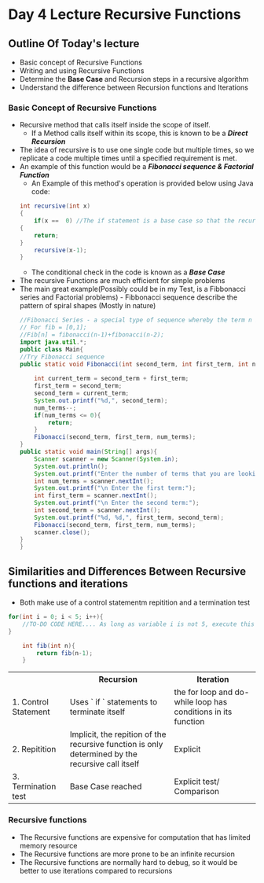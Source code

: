 # Day 4 Lecture Recursive Functions

## Outline Of Today's lecture 
 - Basic concept of Recursive Functions
 - Writing and using Recursive Functions
 - Determine the <b> Base Case </b> and Recursion steps in a recursive algorithm
 - Understand the difference between Recursion functions and Iterations 
### Basic Concept of Recursive Functions
- Recursive method that calls itself inside the scope of itself.
    - If a Method calls itself within its scope, this is known to be a <b><i>Direct Recursion</i></b>
- The idea of recursive is to use one single code but multiple times, so we replicate a code multiple times until a specified requirement is met.
- An example of this function would be a <b><i>Fibonacci sequence & Factorial Function </i></b>
    - An Example of this method's operation is provided below using Java code:
    ```Java
    int recursive(int x)
    {
        if(x ==  0) //The if statement is a base case so that the recursive is not infinite
    {
        return;
    }
        recursive(x-1);
    }
    ```
    - The conditional check in the code is known as a <b><i> Base Case </i></b>
- The recursive Functions are much efficient for simple problems
- The main great example(Possibly could be in my Test, is a Fibbonacci series and Factorial problems)
       - Fibbonacci sequence describe the pattern of spiral shapes (Mostly in nature) 
    ```Java 
    //Fibonacci Series - a special type of sequence whereby the term n is the sum of (n-1)+(n-2)\
    // For fib = [0,1];
    //Fib[n] = fibonacci(n-1)+fibonacci(n-2);
    import java.util.*;
    public class Main{
    //Try Fibonacci sequence
    public static void Fibonacci(int second_term, int first_term, int num_terms){
       
        int current_term = second_term + first_term;
        first_term = second_term;
        second_term = current_term;
        System.out.printf("%d,", second_term);
        num_terms--;
        if(num_terms <= 0){
            return;
        }
        Fibonacci(second_term, first_term, num_terms);
    }
    public static void main(String[] args){
        Scanner scanner = new Scanner(System.in);
        System.out.println();
        System.out.printf("Enter the number of terms that you are looking for:");
        int num_terms = scanner.nextInt();
        System.out.printf("\n Enter the first term:");
        int first_term = scanner.nextInt();
        System.out.printf("\n Enter the second term:");
        int second_term = scanner.nextInt();
        System.out.printf("%d, %d,", first_term, second_term);
        Fibonacci(second_term, first_term, num_terms);
        scanner.close();
    }
    }
## Similarities and Differences Between Recursive functions and iterations
- Both make use of a control statementm repitition and a termination test
```Java
for(int i = 0; i < 5; i++){
    //TO-DO CODE HERE.... As long as variable i is not 5, execute this code repetitively
}
```
```Java
    int fib(int n){
        return fib(n-1);
    }
```
<table>
<tr>
<th> </th>
<th>Recursion</th>
<th>Iteration</th>
</tr>
<tr>
<td>1. Control Statement</td>
<td>Uses ` if ` statements to terminate itself</td>
<td> the for loop and do-while loop has conditions in its function </td>
</tr>
<tr>
<td>2. Repitition </td>
<td>Implicit, the repition of the recursive function is only determined by the recursive call itself </td>
<td> Explicit </td>
</tr>
<tr>
<td>3. Termination test</td>
<td> Base Case reached </td>
<td> Explicit test/ Comparison </td>
</tr>
</table>

### Recursive functions
- The Recursive functions are expensive for computation that has limited memory resource
- The Recursive functions are more prone to be an infinite recursion
- The Recursive functions are normally hard to debug, so it would be better to use iterations compared to recursions